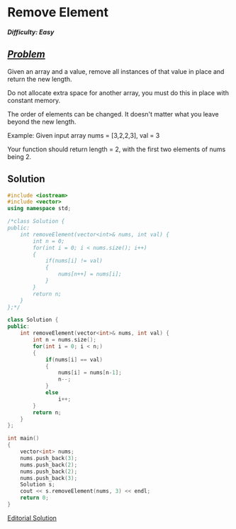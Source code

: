# Remove Element

_**Difficulty: Easy**_

## _[Problem](https://leetcode.com/problems/remove-element/?tab=Description)_
Given an array and a value, remove all instances of that value in place and return the new length.

Do not allocate extra space for another array, you must do this in place with constant memory.

The order of elements can be changed. It doesn't matter what you leave beyond the new length.

Example:
Given input array nums = [3,2,2,3], val = 3

Your function should return length = 2, with the first two elements of nums being 2.

## Solution
```c++
#include <iostream>
#include <vector>
using namespace std;

/*class Solution {
public:
    int removeElement(vector<int>& nums, int val) {
        int n = 0;
        for(int i = 0; i < nums.size(); i++)
        {
            if(nums[i] != val)
            {
                nums[n++] = nums[i];
            }
        }
        return n;
    }
};*/

class Solution {
public:
    int removeElement(vector<int>& nums, int val) {
        int n = nums.size();
        for(int i = 0; i < n;)
        {
            if(nums[i] == val)
            {
                nums[i] = nums[n-1];
                n--;
            }
            else
                i++;
        }
        return n;
    }
};

int main()
{
    vector<int> nums;
    nums.push_back(3);
    nums.push_back(2);
    nums.push_back(2);
    nums.push_back(3);
    Solution s;
    cout << s.removeElement(nums, 3) << endl;
    return 0;
}
```

[Editorial Solution](https://leetcode.com/articles/remove-element/)